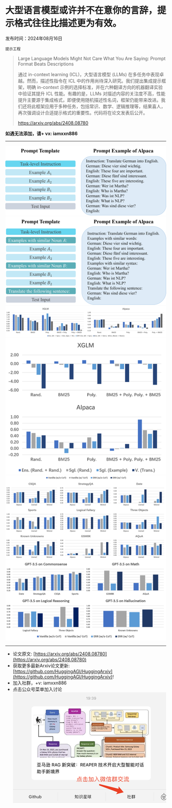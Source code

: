 # 大型语言模型或许并不在意你的言辞，提示格式往往比描述更为有效。
发布时间：2024年08月16日

`提示工程`
> Large Language Models Might Not Care What You Are Saying: Prompt Format Beats Descriptions
>
> 通过 in-context learning (ICL)，大型语言模型 (LLMs) 在多任务中表现卓越。然而，描述性指令在 ICL 中的作用尚待深入研究。我们提出集成提示框架，明确 in-context 示例的选择标准，并在六种翻译方向的机器翻译实验中验证其提升 ICL 性能。有趣的是，LLMs 对描述内容的关注度不高，性能提升主要源于集成格式，即便使用随机描述性名词，框架仍能带来改进。我们还将此框架应用于多种任务，包括常识、数学、逻辑推理等，结果喜人，再次强调设计合适提示格式的重要性。代码将在论文发表后公开。
>
> https://arxiv.org/abs/2408.08780

**如遇无法添加，请+ vx: iamxxn886**
<hr />

![](https://raw.githubusercontent.com/HuggingAGI/HuggingArxiv/main/paper_images/2408.08780/vanilla-prompt.png)
![](https://raw.githubusercontent.com/HuggingAGI/HuggingArxiv/main/paper_images/2408.08780/ensemble-prompt.png)
![](https://raw.githubusercontent.com/HuggingAGI/HuggingArxiv/main/paper_images/2408.08780/mt-main.png)
![](https://raw.githubusercontent.com/HuggingAGI/HuggingArxiv/main/paper_images/2408.08780/mt-ablation.png)
![](https://raw.githubusercontent.com/HuggingAGI/HuggingArxiv/main/paper_images/2408.08780/7b.png)
![](https://raw.githubusercontent.com/HuggingAGI/HuggingArxiv/main/paper_images/2408.08780/gpt.png)

<hr />

- 论文原文: [https://arxiv.org/abs/2408.08780](https://arxiv.org/abs/2408.08780)
- 获取更多最新Arxiv论文更新: [https://github.com/HuggingAGI/HuggingArxiv](https://github.com/HuggingAGI/HuggingArxiv)!
- 加入社群，+v: iamxxn886
- 点击公众号菜单加入讨论
![](https://raw.githubusercontent.com/HuggingAGI/wx_assets/main/2024/07/31/1722434818326-94339e92-22f1-4472-9d27-fed232f70b5d.jpeg)